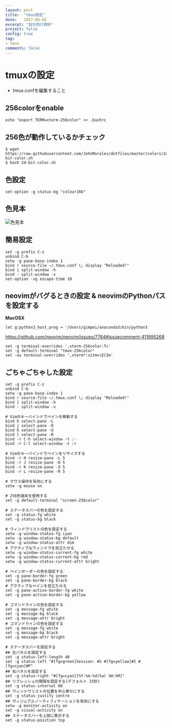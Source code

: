 ```yaml
---
layout: post
title:  "tmux設定"
date:   2017-04-02
excerpt: "自分向け資料"
project: false
config: true
tag:
- tmux
comments: false
---
```


# tmuxの設定
- tmux.confを編集すること

## 256colorをenable 
```
echo "export TERM=xterm-256color" >> .bashrc
```

## 256色が動作しているかチェック
```
$ wget https://raw.githubusercontent.com/JohnMorales/dotfiles/master/colors/24-bit-color.sh
$ bash 24-bit-color.sh
```

## 色設定
```
set-option -g status-bg "colour166"
```

## 色見本
![色見本](https://qiita-image-store.s3.amazonaws.com/0/5321/aadbe7a5-9226-4fe0-25cc-8b2d031a75e2.png)

## 簡易設定
```
set -g prefix C-z
unbind C-b
setw -g pane-base-index 1
bind r source-file ~/.tmux.conf \; display "Reloaded!"
bind | split-window -h
bind - split-window -v
set-option -sg escape-time 10
```

## neovimがバグるときの設定 & neovimのPythonパスを設定する

**MacOSX**
```
let g:python3_host_prog = '/Users/gimpei/anaconda3/bin/python3
```

https://github.com/neovim/neovim/issues/7764#issuecomment-411995268

```console
set -g terminal-overrides ',xterm-256color:Tc'
set -g default-terminal "tmux-256color"
set -as terminal-overrides ',xterm*:sitm=\E[3m'
```

## ごちゃごちゃした設定
```
set -g prefix C-z
unbind C-b
setw -g pane-base-index 1
bind r source-file ~/.tmux.conf \; display "Reloaded!"
bind | split-window -h
bind - split-window -v

# Vimのキーバインドでペインを移動する
bind h select-pane -L
bind j select-pane -D
bind k select-pane -U
bind l select-pane -R
bind -r C-h select-window -t :-
bind -r C-l select-window -t :+

# Vimのキーバインドでペインをリサイズする
bind -r H resize-pane -L 5
bind -r J resize-pane -D 5
bind -r K resize-pane -U 5
bind -r L resize-pane -R 5

# マウス操作を有効にする
setw -g mouse on

# 256色端末を使用する
set -g default-terminal "screen-256color"

# ステータスバーの色を設定する
set -g status-fg white
set -g status-bg black

# ウィンドウリストの色を設定する
setw -g window-status-fg cyan
setw -g window-status-bg default
setw -g window-status-attr dim
# アクティブなウィンドウを目立たせる
setw -g window-status-current-fg white
setw -g window-status-current-bg red
setw -g window-status-current-attr bright

# ペインボーダーの色を設定する
set -g pane-border-fg green
set -g pane-border-bg black
# アクティブなペインを目立たせる
set -g pane-active-border-fg white
set -g pane-active-border-bg yellow

# コマンドラインの色を設定する
set -g message-fg white
set -g message-bg black
set -g message-attr bright
# コマンドラインの色を設定する
set -g message-fg white
set -g message-bg black
set -g message-attr bright

# ステータスバーを設定する
## 左パネルを設定する
set -g status-left-length 40
set -g status-left "#[fg=green]Session: #S #[fg=yellow]#I #[fg=cyan]#P"
## 右パネルを設定する
set -g status-right "#[fg=cyan][%Y-%m-%d(%a) %H:%M]"
## リフレッシュの間隔を設定する(デフォルト 15秒)
set -g status-interval 60
## ウィンドウリストの位置を中心寄せにする
set -g status-justify centre
## ヴィジュアルノーティフィケーションを有効にする
setw -g monitor-activity on
set -g visual-activity on
## ステータスバーを上部に表示する
set -g status-position top
```
